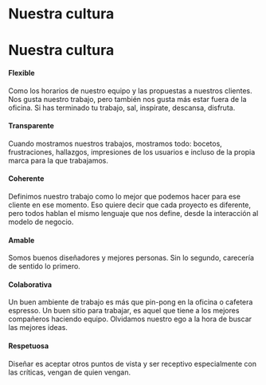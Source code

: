 # Nuestra cultura

<h1 class="title">Nuestra cultura</h1>

#### Flexible
Como los horarios de nuestro equipo y las propuestas a nuestros clientes. Nos gusta nuestro trabajo, pero también nos gusta más estar fuera de la oficina. Si has terminado tu trabajo, sal, inspírate, descansa, disfruta.

#### Transparente
Cuando mostramos nuestros trabajos, mostramos todo: bocetos, frustraciones, hallazgos, impresiones de los usuarios e incluso de la propia marca para la que trabajamos.

#### Coherente
Definimos nuestro trabajo como lo mejor que podemos hacer para ese cliente en ese momento. Eso quiere decir que cada proyecto es diferente, pero todos hablan el mismo lenguaje que nos define, desde la interacción al modelo de negocio.

#### Amable
Somos buenos diseñadores y mejores personas. Sin lo segundo, carecería de sentido lo primero.

#### Colaborativa
Un buen ambiente de trabajo es más que pin-pong en la oficina o cafetera espresso. Un buen sitio para trabajar, es aquel que tiene a los mejores compañeros haciendo equipo. Olvidamos nuestro ego a la hora de buscar las mejores ideas.

#### Respetuosa
Diseñar es aceptar otros puntos de vista y ser receptivo especialmente con las críticas, vengan de quien vengan.
